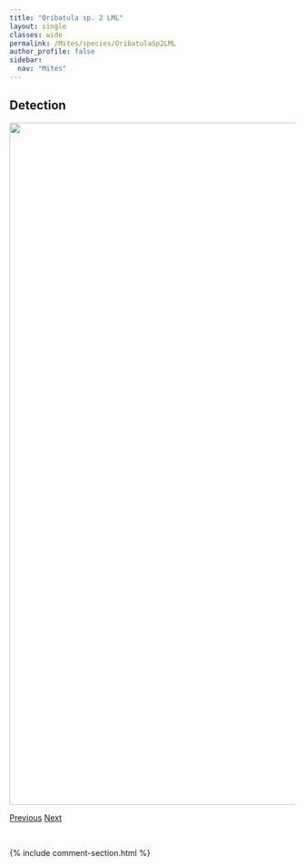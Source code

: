 ```yaml
---
title: "Oribatula sp. 2 LML"
layout: single
classes: wide
permalink: /Mites/species/OribatulaSp2LML
author_profile: false
sidebar:
  nav: "Mites"
---
```


<h2>Detection</h2>

<a href="https://drive.google.com/uc?export=view&id=1ascaHnm1VRqPyKqyGPtowlXxEKW1VwGC">
<img src="https://drive.google.com/uc?export=view&id=1ascaHnm1VRqPyKqyGPtowlXxEKW1VwGC" height = "1200" width = "800">
</a>


<a href="/DevelopmentWebsite/Mites/species/OribatulaSp1DEW" class="pagination--pager" title="Oribatula sp. 1 DEW">Previous</a> <a href="/DevelopmentWebsite/Mites/species/OribatulaSp3LML" class="pagination--pager" title="Oribatula sp. 3 LML">Next</a>

<p>&nbsp;</p>

{% include comment-section.html %}
